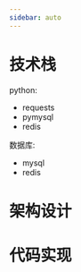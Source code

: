 ```yaml
---
sidebar: auto
---
```


# 技术栈

python:
- requests
- pymysql
- redis

数据库:
- mysql
- redis

# 架构设计

# 代码实现


